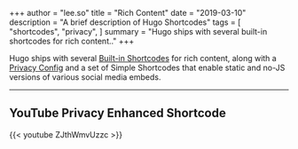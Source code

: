 +++
author = "lee.so"
title = "Rich Content"
date = "2019-03-10"
description = "A brief description of Hugo Shortcodes"
tags = [
    "shortcodes",
    "privacy",
]
summary = "Hugo ships with several built-in shortcodes for rich content.."
+++

Hugo ships with several [Built-in
Shortcodes](https://gohugo.io/content-management/shortcodes/#use-hugos-built-in-shortcodes)
for rich content, along with a [Privacy
Config](https://gohugo.io/about/hugo-and-gdpr/) and a set of Simple Shortcodes
that enable static and no-JS versions of various social media embeds.


---

## YouTube Privacy Enhanced Shortcode

{{< youtube ZJthWmvUzzc >}}
